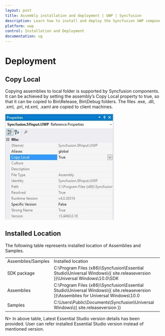 ```yaml
---
layout: post
title: Assembly installation and deployment | UWP | Syncfusion
description: Learn how to install and deploy the Syncfusion UWP component
platform: uwp
control: Installation and Deployment
documentation: ug
---
```


# Deployment

## Copy Local

Copying assemblies to local folder is supported by Syncfusion components. It can be achieved by setting the assembly’s Copy Local property to true, so that it can be copied to Bin\Release, Bin\Debug folders. The files .exe, .dll, .xml, .pri, rd.xml, .xaml  are copied to client machines.

![UWP assembly Installation and deployment](Installation-and-Deployment_images/Installation-and-Deployment_img5.jpeg)


## Installed Location

The following table represents installed location of Assemblies and Samples.

<table>
<tr>
<td>
Assemblies/Samples</td><td>
Installed location</td></tr>
<tr>
<td>
SDK package</td><td>
C:\Program Files (x86)\Syncfusion\Essential Studio\Universal Windows\{{ site.releaseversion }}\Universal Windows\10.0\SDK</td></tr>
<tr>
<td>
Assemblies</td><td>
C:\Program Files (x86)\Syncfusion\Essential Studio\Universal Windows\{{ site.releaseversion }}\Assemblies for Universal Windows\10.0</td></tr>
<tr>
<td>
Samples</td><td>
C:\Users\Public\Documents\Syncfusion\Universal Windows\{{ site.releaseversion }}</td></tr>
</table>

N> In above table, Latest Essential Studio version details has been provided. User can refer installed Essential Studio version instead of mentioned version.
